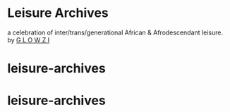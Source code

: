 # Leisure Archives
a celebration of inter/trans/generational African & Afrodescendant leisure.
by [G L O W Z I](https://www.instagram.com/glowzi/) 
# leisure-archives
# leisure-archives

